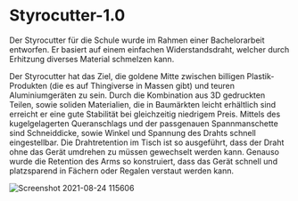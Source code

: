 # Styrocutter-1.0
Der Styrocutter für die Schule wurde im Rahmen einer Bachelorarbeit entworfen.
Er basiert auf einem einfachen Widerstandsdraht, welcher durch Erhitzung diverses Material schmelzen kann.

Der Styrocutter hat das Ziel, die goldene Mitte zwischen billigen Plastik-Produkten (die es auf Thingiverse in Massen gibt) und teuren Aluminiumgeräten zu sein.
Durch die Kombination aus 3D gedruckten Teilen, sowie soliden Materialien, die in Baumärkten leicht erhältlich sind erreicht er eine gute Stabilität bei gleichzeitig niedrigem Preis.
Mittels des kugelgelagerten Queranschlags und der passgenauen Spannmanschette sind Schneiddicke, sowie Winkel und Spannung des Drahts schnell eingestellbar.
Die Drahtretention im Tisch ist so ausgeführt, dass der Draht ohne das Gerät umdrehen zu müssen gewechselt werden kann.
Genauso wurde die Retention des Arms so konstruiert, dass das Gerät schnell und platzsparend in Fächern oder Regalen verstaut werden kann.

![Screenshot 2021-08-24 115606](https://user-images.githubusercontent.com/91803747/135731365-75c19f93-38a8-4684-b691-ae6ec351b944.jpg)
